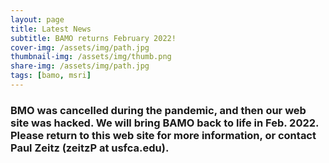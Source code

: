 ```yaml
---
layout: page
title: Latest News
subtitle: BAMO returns February 2022!
cover-img: /assets/img/path.jpg
thumbnail-img: /assets/img/thumb.png
share-img: /assets/img/path.jpg
tags: [bamo, msri]
---
```


### BMO was cancelled during the pandemic, and then our web site was hacked.  We will bring BAMO back to life in Feb. 2022.  Please return to this web site for more information, or contact Paul Zeitz (zeitzP at usfca.edu).
